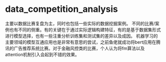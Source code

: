 # data_competition_analysis
主要以数据比赛复盘为主，同时也包括一些实际的数据挖掘案例。
不同的比赛/案例也有不同的侧重。有的关键在于通过实际逻辑构建特征，有的是基于数据集形式进行模型选择，也有一些注重分析训练集和测试集的差异以及成因。
机器学习的主要领域的模型互通应用也是非常有意思的尝试，之前鱼佬就成功将bert应用在腾讯的广告推荐系统比赛。对于金融风控类的比赛，个人认为将fm算法以及attention机制引入会起到不错的效果。
